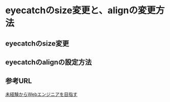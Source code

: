 # eyecatchのsize変更と、alignの変更方法


## eyecatchのsize変更




## eyecatchのalignの設定方法




## 参考URL

[未経験からWebエンジニアを目指す](https://osamudaira.com/386/#toc5)
